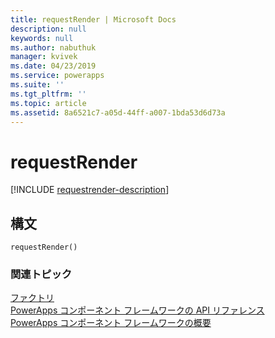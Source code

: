 ```yaml
---
title: requestRender | Microsoft Docs
description: null
keywords: null
ms.author: nabuthuk
manager: kvivek
ms.date: 04/23/2019
ms.service: powerapps
ms.suite: ''
ms.tgt_pltfrm: ''
ms.topic: article
ms.assetid: 8a6521c7-a05d-44ff-a007-1bda53d6d73a
---
```


# <a name="requestrender"></a>requestRender

[!INCLUDE [requestrender-description](includes/requestrender-description.md)]

## <a name="syntax"></a>構文
`requestRender()`

### <a name="related-topics"></a>関連トピック

[ファクトリ](../factory.md)<br/>
[PowerApps コンポーネント フレームワークの API リファレンス](../../reference/index.md)<br/>
[PowerApps コンポーネント フレームワークの概要](../../overview.md)